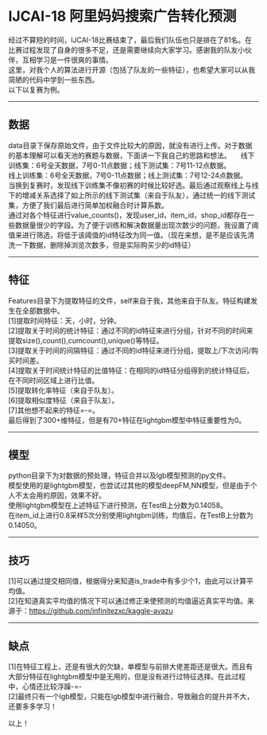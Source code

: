 # IJCAI-18 阿里妈妈搜索广告转化预测   
经过不算短的时间，IJCAI-18比赛结束了，最后我们队伍也只是排在了81名。在比赛过程发现了自身的很多不足，还是需要继续向大家学习。感谢我的队友小伙伴，互相学习是一件很爽的事情。  
这里，对我个人的算法进行开源（包括了队友的一些特征），也希望大家可以从我简陋的代码中学到一些东西。   
以下以复赛为例。  

---
## 数据   
data目录下保存原始文件，由于文件比较大的原因，就没有进行上传。对于数据的基本理解可以看天池的赛题与数据，下面讲一下我自己的思路和想法。    
线下训练集：6号全天数据，7号0-11点数据；线下测试集：7号11-12点数据。    
线上训练集：6号全天数据，7号0-11点数据；线上测试集：7号12-24点数据。    
当换到复赛时，发现线下训练集不像初赛的时候比较好选。最后通过观察线上与线下的增减关系选择了如上所示的线下测试集（来自于队友），通过统一的线下测试集，方便了我们最后进行简单加权融合时计算系数。     
通过对各个特征进行value_counts()，发现user_id，item_id，shop_id都存在一些数据量很少的字段。为了便于训练和解决数据量出现次数少的问题，我设置了阈值来进行筛选，将低于该阈值的id特征改为同一值。（现在来想，是不是应该先清洗一下数据，删除掉浏览次数多，但是实际购买少的id特征）   


---
## 特征   
Features目录下为提取特征的文件，self来自于我，其他来自于队友。特征构建发生在全部数据中。   
[1]提取时间特征：天，小时，分钟。     
[2]提取关于时间的统计特征：通过不同的id特征来进行分组，针对不同的时间来提取size(),count(),cumcount(),unique()等特征。       
[3]提取关于时间的间隔特征：通过不同的id特征来进行分组，提取上/下次访问/购买时间差。   
[4]提取关于时间统计特征的比值特征：在相同的id特征分组得到的统计特征后，在不同时间区域上进行比值。      
[5]提取转化率特征（来自于队友）。      
[6]提取相似度特征（来自于队友）。    
[7]其他想不起来的特征=-=。    
最后得到了300+维特征，但是有70+特征在lightgbm模型中特征重要性为0。   


---
## 模型   
python目录下为对数据的预处理，特征合并以及lgb模型预测的py文件。       
模型使用的是lightgbm模型，也尝试过其他的模型deepFM,NN模型，但是由于个人不太会用的原因，效果不好。     
使用lightgbm模型在上述特征下进行预测，在TestB上分数为0.14058。     
在item_id上进行0.8采样5次分别使用lightgbm训练，均值后，在TestB上分数为0.14050。    

---
## 技巧   

[1]可以通过提交相同值，根据得分来知道is_trade中有多少个1，由此可以计算平均值。     
[2]在知道真实平均值的情况下可以通过修正来使预测的均值逼近真实平均值。来源于：https://github.com/infinitezxc/kaggle-avazu      


---
## 缺点   

[1]在特征工程上，还是有很大的欠缺，单模型与前排大佬差距还是很大。而且有大部分特征在lightgbm模型中是无用的，但是没有进行过特征选择。在此过程中，心情还比较浮躁-=-      
[2]最终只有一个lgb模型，只能在lgb模型中进行融合，导致融合的提升并不大，还要多多学习！       
    
    
以上！
    
